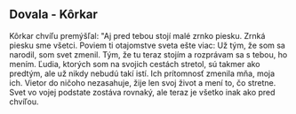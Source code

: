 ## Dovala - Kôrkar

Kôrkar chvíľu premýšľal: "Aj pred tebou stojí malé zrnko piesku.
 Zrnká piesku sme všetci.
 Poviem ti otajomstve sveta ešte viac: Už tým, že som sa narodil, som svet zmenil.
 Tým, že tu teraz stojím a rozprávam sa s tebou, ho mením.
 Ľudia, ktorých som na svojich cestách stretol, sú takmer ako predtým, ale už nikdy nebudú takí istí.
 Ich prítomnosť zmenila mňa, moja ich.
 Vietor do ničoho nezasahuje, žije len svoj život a mení to, čo stretne.
 Svet vo vojej podstate zostáva rovnaký, ale teraz je všetko inak ako pred chvíľou.
